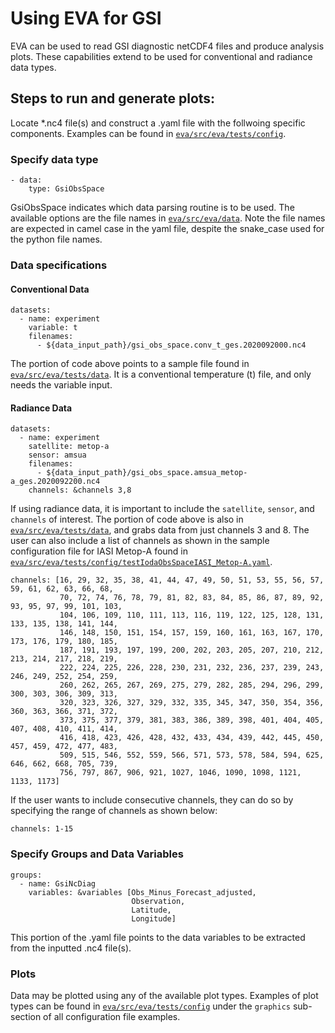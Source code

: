 # Using EVA for GSI

EVA can be used to read GSI diagnostic netCDF4 files and produce analysis plots. These capabilities extend to be used for conventional and radiance data types.

## Steps to run and generate plots:

Locate *.nc4 file(s) and construct a .yaml file with the follwoing specific components. Examples can be found in [`eva/src/eva/tests/config`](https://github.com/JCSDA-internal/eva/tree/develop/src/eva/tests/config).

### Specify data type

```
- data:
    type: GsiObsSpace
```

GsiObsSpace indicates which data parsing routine is to be used.  The available options are the file names in [`eva/src/eva/data`](https://github.com/JCSDA-internal/eva/tree/develop/src/eva/data).  Note the file names are expected in camel case in the yaml file, despite the snake_case used for the python file names.

### Data specifications

#### Conventional Data
```
datasets:
  - name: experiment
    variable: t
    filenames:
      - ${data_input_path}/gsi_obs_space.conv_t_ges.2020092000.nc4
```

The portion of code above points to a sample file found in [`eva/src/eva/tests/data`](https://github.com/JCSDA-internal/eva/tree/develop/src/eva/tests/data). It is a conventional temperature (t) file, and only needs the variable input.

#### Radiance Data
```
datasets:
  - name: experiment
    satellite: metop-a
    sensor: amsua
    filenames:
      - ${data_input_path}/gsi_obs_space.amsua_metop-a_ges.2020092200.nc4
    channels: &channels 3,8
```

If using radiance data, it is important to include the `satellite`, `sensor`, and `channels` of interest. The portion of code above is also in [`eva/src/eva/tests/data`](https://github.com/JCSDA-internal/eva/tree/develop/src/eva/tests/data), and grabs data from just channels 3 and 8. The user can also include a list of channels as shown in the sample configuration file for IASI Metop-A found in [`eva/src/eva/tests/config/testIodaObsSpaceIASI_Metop-A.yaml`](https://github.com/JCSDA-internal/eva/blob/develop/src/eva/tests/config/testIodaObsSpaceIASI_Metop-A.yaml).

```
channels: [16, 29, 32, 35, 38, 41, 44, 47, 49, 50, 51, 53, 55, 56, 57, 59, 61, 62, 63, 66, 68,
           70, 72, 74, 76, 78, 79, 81, 82, 83, 84, 85, 86, 87, 89, 92, 93, 95, 97, 99, 101, 103,
           104, 106, 109, 110, 111, 113, 116, 119, 122, 125, 128, 131, 133, 135, 138, 141, 144,
           146, 148, 150, 151, 154, 157, 159, 160, 161, 163, 167, 170, 173, 176, 179, 180, 185,
           187, 191, 193, 197, 199, 200, 202, 203, 205, 207, 210, 212, 213, 214, 217, 218, 219,
           222, 224, 225, 226, 228, 230, 231, 232, 236, 237, 239, 243, 246, 249, 252, 254, 259,
           260, 262, 265, 267, 269, 275, 279, 282, 285, 294, 296, 299, 300, 303, 306, 309, 313,
           320, 323, 326, 327, 329, 332, 335, 345, 347, 350, 354, 356, 360, 363, 366, 371, 372,
           373, 375, 377, 379, 381, 383, 386, 389, 398, 401, 404, 405, 407, 408, 410, 411, 414,
           416, 418, 423, 426, 428, 432, 433, 434, 439, 442, 445, 450, 457, 459, 472, 477, 483,
           509, 515, 546, 552, 559, 566, 571, 573, 578, 584, 594, 625, 646, 662, 668, 705, 739,
           756, 797, 867, 906, 921, 1027, 1046, 1090, 1098, 1121, 1133, 1173]
```

If the user wants to include consecutive channels, they can do so by specifying the range of channels as shown below:

```
channels: 1-15
```

### Specify Groups and Data Variables

```
groups:
  - name: GsiNcDiag
    variables: &variables [Obs_Minus_Forecast_adjusted,
                           Observation,
                           Latitude,
                           Longitude]
```

This portion of the .yaml file points to the data variables to be extracted from the inputted .nc4 file(s).

### Plots

Data may be plotted using any of the available plot types. Examples of plot types can be found in [`eva/src/eva/tests/config`](https://github.com/JCSDA-internal/eva/tree/develop/src/eva/tests/config) under the `graphics` sub-section of all configuration file examples.
